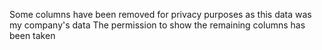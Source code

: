 Some columns have been removed for privacy purposes as this data was my company's data
The permission to show the remaining columns has been taken
